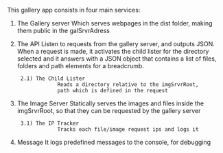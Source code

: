 This gallery app consists in four main services:

1) The Gallery server
		Which serves webpages in the dist folder,
		making them public in the galSrvrAdress

2) The API
		Listen to requests from the gallery server, and outputs JSON.
		When a request is made, it activates the child lister for the directory
		selected and it answers with a JSON object that contains a list of
		files, folders and path elements for a breadcrumb.

		2.1) The Child Lister
					Reads a directory relative to the imgSrvrRoot,
					path which is defined in the request

3) The Image Server
		Statically serves the images and files inside the imgSrvrRoot,
		so that they can be requested by the gallery server

		3.1) The IP Tracker
					Tracks each file/image request ips and logs it

4) Message
		It logs predefined messages to the console, for debugging
